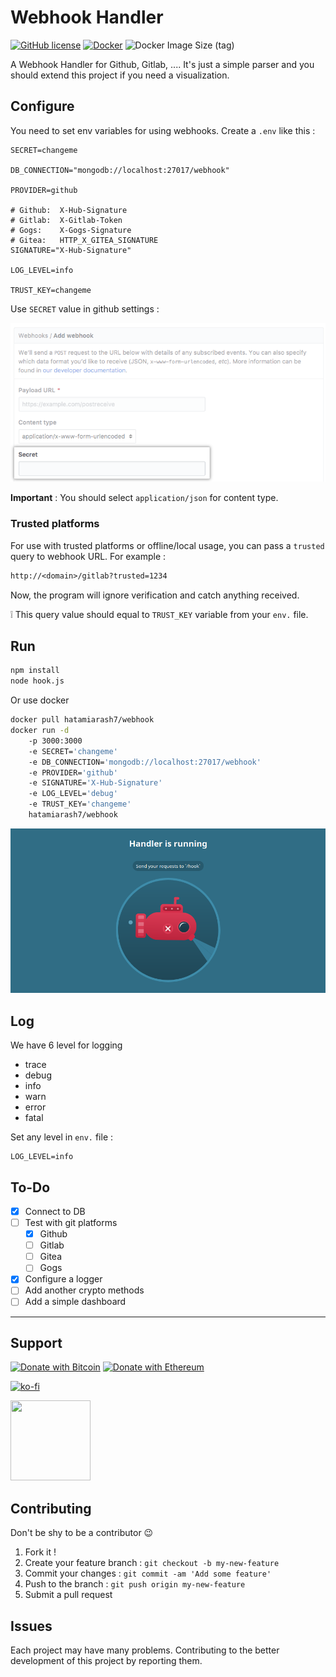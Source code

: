 # Webhook Handler

[![GitHub license](https://img.shields.io/github/license/hatamiarash7/WebhookHandler)](https://github.com/hatamiarash7/WebhookHandler/blob/master/LICENSE) [![Docker](https://github.com/hatamiarash7/WebhookHandler/actions/workflows/docker.yml/badge.svg)](https://github.com/hatamiarash7/WebhookHandler/actions/workflows/docker.yml) ![Docker Image Size (tag)](https://img.shields.io/docker/image-size/hatamiarash7/webhook/latest)

A Webhook Handler for Github, Gitlab, .... It's just a simple parser and you should extend this project if you need a visualization.

## Configure

You need to set env variables for using webhooks. Create a `.env` like this :

```env
SECRET=changeme

DB_CONNECTION="mongodb://localhost:27017/webhook"

PROVIDER=github

# Github:  X-Hub-Signature
# Gitlab:  X-Gitlab-Token
# Gogs:    X-Gogs-Signature
# Gitea:   HTTP_X_GITEA_SIGNATURE
SIGNATURE="X-Hub-Signature"

LOG_LEVEL=info

TRUST_KEY=changeme
```

Use `SECRET` value in github settings :

![secret](.github/secret.webp)

**Important** : You should select `application/json` for content type.

### Trusted platforms

For use with trusted platforms or offline/local usage, you can pass a `trusted` query to webhook URL. For example :

```txt
http://<domain>/gitlab?trusted=1234
```

Now, the program will ignore verification and catch anything received.

❕ This query value should equal to `TRUST_KEY` variable from your `env.` file.

## Run

```bash
npm install
node hook.js
```

Or use docker

```bash
docker pull hatamiarash7/webhook
docker run -d
    -p 3000:3000
    -e SECRET='changeme'
    -e DB_CONNECTION='mongodb://localhost:27017/webhook'
    -e PROVIDER='github'
    -e SIGNATURE='X-Hub-Signature'
    -e LOG_LEVEL='debug'
    -e TRUST_KEY='changeme'
    hatamiarash7/webhook
```

![screenshot](.github/webhook.webp)

## Log

We have 6 level for logging

- trace
- debug
- info
- warn
- error
- fatal

Set any level in `env.` file :

```env
LOG_LEVEL=info
```

## To-Do

- [x] Connect to DB
- [ ] Test with git platforms
  - [x] Github
  - [ ] Gitlab
  - [ ] Gitea
  - [ ] Gogs
- [x] Configure a logger
- [ ] Add another crypto methods
- [ ] Add a simple dashboard

---

## Support

[![Donate with Bitcoin](https://en.cryptobadges.io/badge/micro/3GhT2ABRuHuXGNzP6DH5KvLZRTXCBKkx2y)](https://en.cryptobadges.io/donate/3GhT2ABRuHuXGNzP6DH5KvLZRTXCBKkx2y) [![Donate with Ethereum](https://en.cryptobadges.io/badge/micro/0x4832fd8e2cfade141dc4873cc00cf77de604edde)](https://en.cryptobadges.io/donate/0x4832fd8e2cfade141dc4873cc00cf77de604edde)

[![ko-fi](https://www.ko-fi.com/img/githubbutton_sm.svg)](https://ko-fi.com/D1D1WGU9)

<div><a href="https://payping.ir/@hatamiarash7"><img src="https://cdn.payping.ir/statics/Payping-logo/Trust/blue.svg" height="128" width="128"></a></div>

## Contributing

Don't be shy to be a contributor 😉

1. Fork it !
2. Create your feature branch : `git checkout -b my-new-feature`
3. Commit your changes : `git commit -am 'Add some feature'`
4. Push to the branch : `git push origin my-new-feature`
5. Submit a pull request

## Issues

Each project may have many problems. Contributing to the better development of this project by reporting them.
